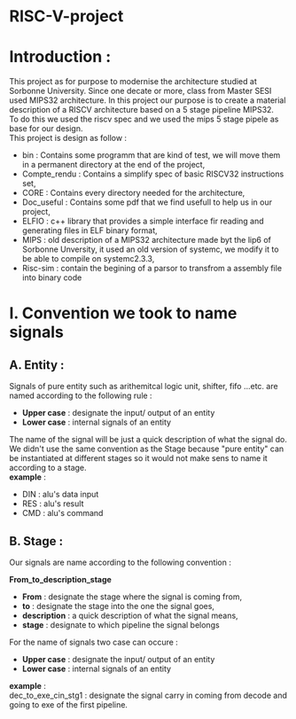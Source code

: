 # RISC-V-project
# Introduction :
This project as for purpose to modernise the architecture studied at Sorbonne University. Since one decate or more, class from Master SESI used MIPS32 architecture. In this project our purpose is to create a material description of a RISCV architecture based on a 5 stage pipeline MIPS32.\
To do this we used the riscv spec and we used the mips 5 stage pipele as base for our design.\
This project is design as follow :
* bin : Contains some programm that are kind of test, we will move them in a permanent directory at the end of the project,
* Compte_rendu : Contains a simplify spec of basic RISCV32 instructions set,
* CORE : Contains every directory needed for the architecture,
* Doc_useful : Contains some pdf that we find usefull to help us in our project,
* ELFIO : c++ library that provides a simple interface fir reading and generating files in ELF binary format,
* MIPS : old description of a MIPS32 architecture made byt the lip6 of Sorbonne Unversity, it used an old version of systemc, we modify it to be able to compile on systemc2.3.3,
* Risc-sim : contain the begining of a parsor to transfrom a assembly file into binary code

# I. Convention we took to name signals
## A. Entity :
Signals of pure entity such as arithemitcal logic unit, shifter, fifo ...etc. are named according to the following rule :  
 - **Upper case** : designate the input/ output of an entity
- **Lower case** : internal signals of an entity  

The name of the signal will be just a quick description of what the signal do.  We didn't use the same convention as the Stage because "pure entity" can be instantiated at different stages so it would not make sens to name it according to a stage.  
__example__ :  
- DIN : alu's data input  
- RES : alu's result  
- CMD :  alu's command  
## B. Stage : 
Our signals are name according to the following convention :  

__**From_to_description_stage**__  

- **From** : designate the stage where the signal is coming from,  
- **to** : designate the stage into the one the signal goes,  
- **description** : a quick description of what the signal means,  
- **stage** : designate to which pipeline the signal belongs  

For the name of signals two case can occure :  

- **Upper case** : designate the input/ output of an entity
- **Lower case** : internal signals of an entity  

__example__ :  
    dec_to_exe_cin_stg1 : designate the signal carry in coming from decode and going to exe of the first pipeline.


